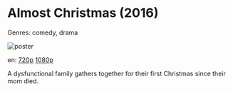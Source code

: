 # Almost Christmas (2016)

Genres: comedy, drama

![poster](http://image.tmdb.org/t/p/w500/mqWsK83lMa4qndGB9Nw46nZWKES.jpg)

en:
  [720p](magnet:?xt=urn:btih:C01A28CA709AC59838E87AD932592BC40C5D9D69&tr=udp://glotorrents.pw:6969/announce&tr=udp://tracker.opentrackr.org:1337/announce&tr=udp://torrent.gresille.org:80/announce&tr=udp://tracker.openbittorrent.com:80&tr=udp://tracker.coppersurfer.tk:6969&tr=udp://tracker.leechers-paradise.org:6969&tr=udp://p4p.arenabg.ch:1337&tr=udp://tracker.internetwarriors.net:1337)
  [1080p](magnet:?xt=urn:btih:D4C4C9290BEBB89F3D7826BED5515CE9E7D1DD9D&tr=udp://glotorrents.pw:6969/announce&tr=udp://tracker.opentrackr.org:1337/announce&tr=udp://torrent.gresille.org:80/announce&tr=udp://tracker.openbittorrent.com:80&tr=udp://tracker.coppersurfer.tk:6969&tr=udp://tracker.leechers-paradise.org:6969&tr=udp://p4p.arenabg.ch:1337&tr=udp://tracker.internetwarriors.net:1337)
  


A dysfunctional family gathers together for their first Christmas since their mom died.
